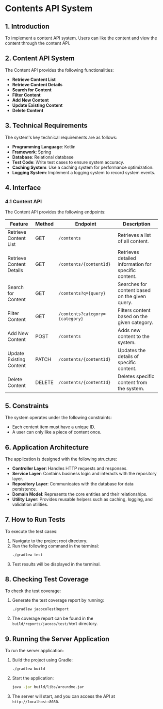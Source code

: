 # Contents API System

## 1. Introduction
To implement a content API system. Users can like the content and view the content through the content API.

## 2. Content API System

The Content API provides the following functionalities:
- **Retrieve Content List**
- **Retrieve Content Details**
- **Search for Content**
- **Filter Content**
- **Add New Content**
- **Update Existing Content**
- **Delete Content**

## 3. Technical Requirements

The system's key technical requirements are as follows:
- **Programming Language**: Kotlin
- **Framework**: Spring
- **Database**: Relational database
- **Test Code**: Write test cases to ensure system accuracy.
- **Caching System**: Use a caching system for performance optimization.
- **Logging System**: Implement a logging system to record system events.

## 4. Interface

### 4.1 Content API

The Content API provides the following endpoints:

| Feature                   | Method | Endpoint                          | Description                                         |
|---------------------------|--------|-----------------------------------|-----------------------------------------------------|
| Retrieve Content List      | GET    | `/contents`                      | Retrieves a list of all content.                    |
| Retrieve Content Details   | GET    | `/contents/{contentId}`          | Retrieves detailed information for specific content. |
| Search for Content         | GET    | `/contents?q={query}`            | Searches for content based on the given query.      |
| Filter Content             | GET    | `/contents?category={category}`  | Filters content based on the given category.        |
| Add New Content            | POST   | `/contents`                      | Adds new content to the system.                     |
| Update Existing Content    | PATCH  | `/contents/{contentId}`          | Updates the details of specific content.            |
| Delete Content             | DELETE | `/contents/{contentId}`          | Deletes specific content from the system.           |

## 5. Constraints

The system operates under the following constraints:
- Each content item must have a unique ID.
- A user can only like a piece of content once.

## 6. Application Architecture

The application is designed with the following structure:
- **Controller Layer**: Handles HTTP requests and responses.
- **Service Layer**: Contains business logic and interacts with the repository layer.
- **Repository Layer**: Communicates with the database for data persistence.
- **Domain Model**: Represents the core entities and their relationships.
- **Utility Layer**: Provides reusable helpers such as caching, logging, and validation utilities.

## 7. How to Run Tests

To execute the test cases:
1. Navigate to the project root directory.
2. Run the following command in the terminal:
   ```bash
   ./gradlew test
   ```
3. Test results will be displayed in the terminal.

## 8. Checking Test Coverage

To check the test coverage:

1. Generate the test coverage report by running:
   ```bash
   ./gradlew jacocoTestReport
   ```
2. The coverage report can be found in the `build/reports/jacoco/test/html` directory.

## 9. Running the Server Application

To run the server application:

1. Build the project using Gradle:
   ```bash
   ./gradlew build
   ```
2. Start the application:
   ```bash
   java -jar build/libs/aroundme.jar
   ```
3. The server will start, and you can access the API at `http://localhost:8080`.